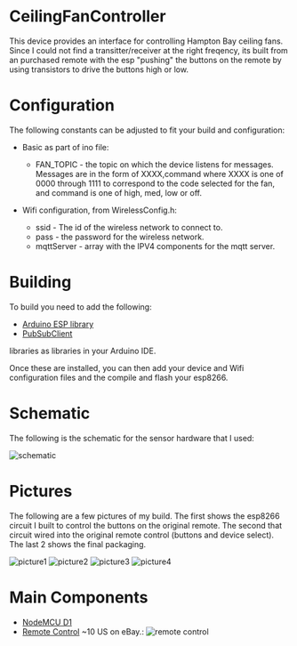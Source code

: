 # CeilingFanController

This device provides an interface for controlling Hampton Bay
ceiling fans.  Since I could not find a transitter/receiver
at the right freqency, its built from an purchased remote
with the esp "pushing" the buttons on the remote by using
transistors to drive the buttons high or low.



# Configuration

The following constants can be adjusted to fit your build
and configuration:

* Basic as part of ino file:
  * FAN_TOPIC - the topic on which the device listens
    for messages.  Messages are in the form of XXXX,command
    where XXXX is one of 0000 through 1111 to correspond to
    the code selected for the fan, and command is one of
    high, med, low or off.

* Wifi configuration, from WirelessConfig.h:
  * ssid - The id of the wireless network to connect to.
  * pass - the password for the wireless network.
  * mqttServer - array with the IPV4 components for the mqtt
    server.

# Building

To build you need to add the following:

* [Arduino ESP library](https://github.com/esp8266/Arduino)
* [PubSubClient](https://github.com/knolleary/pubsubclient)

libraries as libraries in your Arduino IDE.

Once these are installed, you can then add your device and
Wifi configuration files and the compile and flash your esp8266.

# Schematic

The following is the schematic for the sensor hardware that I
used:

![schematic]()

# Pictures

The following are a few pictures of my build.  The first shows the esp8266 circuit I built to control the buttons on the original remote.  The second that circuit wired into the original remote control (buttons and device select).  The last 2 shows the final packaging.

![picture1](https://raw.githubusercontent.com/mhdawson/arduino-esp8266/master/pictures/fancontroller1.jpg)
![picture2](https://raw.githubusercontent.com/mhdawson/arduino-esp8266/master/pictures/fancontroller2.jpg)
![picture3](https://raw.githubusercontent.com/mhdawson/arduino-esp8266/master/pictures/fancontroller3.jpg)
![picture4](https://raw.githubusercontent.com/mhdawson/arduino-esp8266/master/pictures/fancontroller4.jpg)

# Main Components

* [NodeMCU D1](http://www.ebay.com/itm/NodeMCU-Lua-ESP-12-WeMos-D1-Mini-WIFI-4M-Bytes-Development-Board-Module-ESP8266-/321989574625)
* [Remote Control](http://www.ebay.com/itm/232182237267?_trksid=p2060353.m2749.l2649&ssPageName=STRK%3AMEBIDX%3AIT)  ~10 US on eBay.:
  ![remote control](https://raw.githubusercontent.com/mhdawson/arduino-esp8266/master/pictures/fanremote.jpg)
